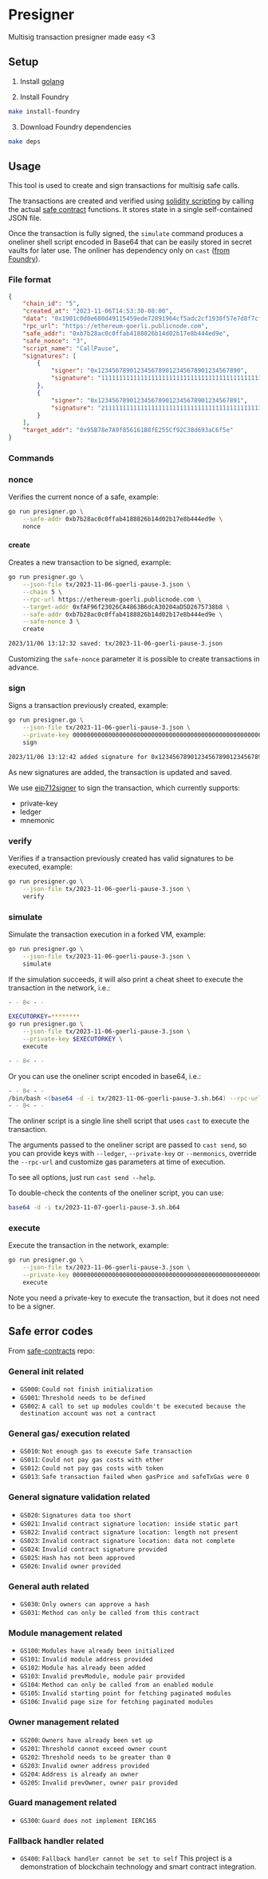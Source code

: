 # Presigner

Multisig transaction presigner made easy <3

## Setup

1. Install [golang](https://golang.org/doc/install)

1. Install Foundry
```bash
make install-foundry
```

3. Download Foundry dependencies
```bash
make deps
```

## Usage

This tool is used to create and sign transactions for multisig safe calls.

The transactions are created and verified using [solidity scripting](https://book.getfoundry.sh/tutorials/solidity-scripting) by calling
the actual [safe contract](https://github.com/safe-global/safe-contracts/tree/main/contracts) functions.
It stores state in a single self-contained JSON file.

Once the transaction is fully signed, the `simulate` command produces a oneliner
shell script encoded in Base64 that can be easily stored in secret vaults for later use.
The onliner has dependency only on `cast` ([from Foundry](https://book.getfoundry.sh/reference/cast/cast-send)).

### File format

```json
{
    "chain_id": "5",
    "created_at": "2023-11-06T14:53:30-08:00",
    "data": "0x1901c0d0e680d49115459ede72891964cf5adc2cf1930f57e7d8f7cf2408ed63d6ad81b0007322861e475d3f147da54ca8278d8f2850deaf5c736817f679a65332fc",
    "rpc_url": "https://ethereum-goerli.publicnode.com",
    "safe_addr": "0xb7b28ac0c0ffab4188826b14d02b17e8b444ed9e",
    "safe_nonce": "3",
    "script_name": "CallPause",
    "signatures": [
        {
            "signer": "0x1234567890123456789012345678901234567890",
            "signature": "1111111111111111111111111111111111111111111111111111111111111111111111111111111111111111111111111111111111111111111111111111111111"
        },
        {
            "signer": "0x1234567890123456789012345678901234567891",
            "signature": "2111111111111111111111111111111111111111111111111111111111111111111111111111111111111111111111111111111111111111111111111111111111"
        }
    ],
    "target_addr": "0x95B78e7A9f856161B8fE255Cf92C38d693aC6f5e"
}
```

### Commands

### nonce

Verifies the current nonce of a safe, example:

```bash
go run presigner.go \
    --safe-addr 0xb7b28ac0c0ffab4188826b14d02b17e8b444ed9e \
    nonce
```

#### create

Creates a new transaction to be signed, example:

```bash
go run presigner.go \
    --json-file tx/2023-11-06-goerli-pause-3.json \
    --chain 5 \
    --rpc-url https://ethereum-goerli.publicnode.com \
    --target-addr 0xfAF96f23026CA4863B6dcA30204aD5D2675738b8 \
    --safe-addr 0xb7b28ac0c0ffab4188826b14d02b17e8b444ed9e \
    --safe-nonce 3 \
    create

2023/11/06 13:12:32 saved: tx/2023-11-06-goerli-pause-3.json
```

Customizing the `safe-nonce` parameter it is possible to create transactions in advance.

### sign

Signs a transaction previously created, example:

```bash
go run presigner.go \
    --json-file tx/2023-11-06-goerli-pause-3.json \
    --private-key 0000000000000000000000000000000000000000000000000000000000000000 \
    sign

2023/11/06 13:12:42 added signature for 0x1234567890123456789012345678901234567890
```

As new signatures are added, the transaction is updated and saved.

We use [eip712signer](https://github.com/base-org/eip712signer) to sign the transaction, which currently supports:
* private-key
* ledger
* mnemonic

### verify

Verifies if a transaction previously created has valid signatures to be executed, example:

```bash
go run presigner.go \
    --json-file tx/2023-11-06-goerli-pause-3.json \
    verify
```

### simulate

Simulate the transaction execution in a forked VM, example:

```bash
go run presigner.go \
    --json-file tx/2023-11-06-goerli-pause-3.json \
    simulate
```

If the simulation succeeds, it will also print a cheat sheet to execute the transaction in the network, i.e.:

```bash
- - 8< - -

EXECUTORKEY=********
go run presigner.go \
    --json-file tx/2023-11-06-goerli-pause-3.json \
    --private-key $EXECUTORKEY \
    execute

- - 8< - -
```

Or you can use the oneliner script encoded in base64, i.e.:

```bash
- - 8< - -
/bin/bash <(base64 -d -i tx/2023-11-06-goerli-pause-3.sh.b64) --rpc-url https://ethereum-goerli.publicnode.com
- - 8< - -
```

The onliner script is a single line shell script that uses `cast` to execute the transaction.

The arguments passed to the oneliner script are passed to `cast send`,
so you can provide keys with `--ledger`, `--private-key` or `--menmonics`,
override the `--rpc-url`
and customize gas parameters at time of execution.

To see all options, just run `cast send --help`.

To double-check the contents of the oneliner script, you can use:
```bash
base64 -d -i tx/2023-11-07-goerli-pause-3.sh.b64
```

### execute

Execute the transaction in the network, example:

```bash
go run presigner.go \
    --json-file tx/2023-11-06-goerli-pause-3.json \
    --private-key 0000000000000000000000000000000000000000000000000000000000000000 \
    execute
```

Note you need a private-key to execute the transaction, but it does not need to be a signer.


## Safe error codes

From [safe-contracts](https://github.com/safe-global/safe-contracts/blob/main/docs/error_codes.md) repo:

### General init related
- `GS000`: `Could not finish initialization`
- `GS001`: `Threshold needs to be defined`
- `GS002`: `A call to set up modules couldn't be executed because the destination account was not a contract`

### General gas/ execution related
- `GS010`: `Not enough gas to execute Safe transaction`
- `GS011`: `Could not pay gas costs with ether`
- `GS012`: `Could not pay gas costs with token`
- `GS013`: `Safe transaction failed when gasPrice and safeTxGas were 0`

### General signature validation related
- `GS020`: `Signatures data too short`
- `GS021`: `Invalid contract signature location: inside static part`
- `GS022`: `Invalid contract signature location: length not present`
- `GS023`: `Invalid contract signature location: data not complete`
- `GS024`: `Invalid contract signature provided`
- `GS025`: `Hash has not been approved`
- `GS026`: `Invalid owner provided`

### General auth related
- `GS030`: `Only owners can approve a hash`
- `GS031`: `Method can only be called from this contract`

### Module management related
- `GS100`: `Modules have already been initialized`
- `GS101`: `Invalid module address provided`
- `GS102`: `Module has already been added`
- `GS103`: `Invalid prevModule, module pair provided`
- `GS104`: `Method can only be called from an enabled module`
- `GS105`: `Invalid starting point for fetching paginated modules`
- `GS106`: `Invalid page size for fetching paginated modules`

### Owner management related
- `GS200`: `Owners have already been set up`
- `GS201`: `Threshold cannot exceed owner count`
- `GS202`: `Threshold needs to be greater than 0`
- `GS203`: `Invalid owner address provided`
- `GS204`: `Address is already an owner`
- `GS205`: `Invalid prevOwner, owner pair provided`

### Guard management related
- `GS300`: `Guard does not implement IERC165`

### Fallback handler related
- `GS400`: `Fallback handler cannot be set to self`
This project is a demonstration of blockchain technology and smart contract integration.